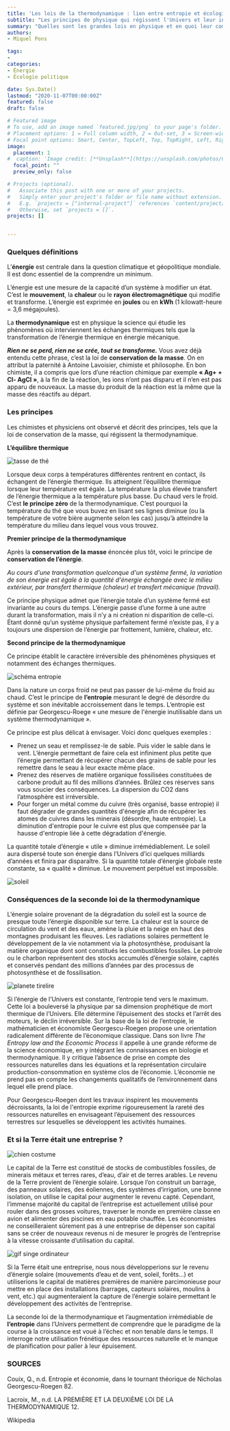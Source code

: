 ```yaml
---
title: 'Les lois de la thermodynamique : lien entre entropie et écologie'
subtitle: "Les principes de physique qui régissent l'Univers et leur intégration dans notre mode d'organisation."
summary: "Quelles sont les grandes lois en physique et en quoi leur compréhension est elle essentielle  l'écologie ?"
authors:
- Miquel Pons

tags:
- 
categories:
- Énergie
- Écologie politique 

date: Sys.Date()
lastmod: "2020-11-07T00:00:00Z"
featured: false
draft: false

# Featured image
# To use, add an image named `featured.jpg/png` to your page's folder.
# Placement options: 1 = Full column width, 2 = Out-set, 3 = Screen-width
# Focal point options: Smart, Center, TopLeft, Top, TopRight, Left, Right, BottomLeft, Bottom, BottomRight
image:
  placement: 1
#  caption: 'Image credit: [**Unsplash**](https://unsplash.com/photos/CpkOjOcXdUY)'
  focal_point: ""
  preview_only: false

# Projects (optional).
#   Associate this post with one or more of your projects.
#   Simply enter your project's folder or file name without extension.
#   E.g. `projects = ["internal-project"]` references `content/project/deep-learning/index.md`.
#   Otherwise, set `projects = []`.
projects: []


---
```


### Quelques définitions

L’**énergie** est centrale dans la question climatique et géopolitique mondiale. Il est donc essentiel de la comprendre un minimum. 

L’énergie est une mesure de la capacité d’un système à modifier un état. C’est le **mouvement**, la **chaleur** ou le **rayon électromagnétique** qui modifie et transforme. L’énergie est exprimée en **joules** ou en **kWh** (1 kilowatt-heure = 3,6 mégajoules).

La **thermodynamique** est en physique la science qui étudie les phénomènes où interviennent les échanges thermiques tels que la transformation de l’énergie thermique en énergie mécanique.

***Rien ne se perd, rien ne se crée, tout se transforme.***
Vous avez déjà entendu cette phrase, c’est la loi de **conservation de la masse**. On en attribut la paternité à Antoine Lavoisier, chimiste et philosophe. En bon chimiste, il a compris que lors d’une réaction chimique par exemple **« Ag+ + Cl- AgCl »**, à la fin de la réaction, les ions n’ont pas disparu et il n’en est pas apparu de nouveaux. La masse du produit de la réaction est la même que la masse des réactifs au départ. 

### Les principes

Les chimistes et physiciens ont observé et décrit des principes, tels que la loi de conservation de la masse, qui régissent la thermodynamique. 

**L’équilibre thermique**

<img class="fit-picture" 
    src="/media/thé.jpg"
    alt="tasse de thé"
    title=""> 

Lorsque deux corps à températures différentes rentrent en contact, ils échangent de l’énergie thermique. Ils atteignent l’équilibre thermique lorsque leur température est égale. La température la plus élevée transfert de l’énergie thermique a la température plus basse. Du chaud vers le froid.  C’est **le principe zéro** de la thermodynamique. C’est pourquoi la température du thé que vous buvez en lisant ses lignes diminue (ou la température de votre bière augmente selon les cas) jusqu’à atteindre la température du milieu dans lequel vous vous trouvez. 

**Premier principe de la thermodynamique**

Après la **conservation de la masse** énoncée plus tôt, voici le principe de **conservation de l’énergie**.   

*Au cours d'une transformation quelconque d'un système fermé, la variation de son énergie est égale à la quantité d'énergie échangée avec le milieu extérieur, par transfert thermique (chaleur) et transfert mécanique (travail).*  

Ce principe physique admet que l’énergie totale d’un système fermé est invariante au cours du temps. L’énergie passe d’une forme à une autre durant la transformation, mais il n’y a ni création ni disparition de celle-ci. Étant donné qu’un système physique parfaitement fermé n’existe pas, il y a toujours une dispersion de l’énergie par frottement, lumière, chaleur, etc.

**Second principe de la thermodynamique**

Ce principe établit le caractère irréversible des phénomènes physiques et notamment des échanges thermiques. 


<img class="fit-picture" 
    src="/media/schéma entropie.jpg"
    alt="schéma entropie"
    title=""> 
    
Dans la nature un corps froid ne peut pas passer de lui-même du froid au chaud. C’est le principe de **l’entropie** mesurant le degré de désordre du système et son inévitable accroissement dans le temps. L’entropie est définie par Georgescu-Roege « une mesure de l'énergie inutilisable dans un système thermodynamique ».

Ce principe est plus délicat à envisager. Voici donc quelques exemples :

- Prenez un seau et remplissez-le de sable. Puis vider le sable dans le vent. L’énergie permettant de faire cela est infiniment plus petite que l’énergie permettant de récupérer chacun des grains de sable pour les remettre dans le seau à leur exacte même place. 
- Prenez des réserves de matière organique fossilisées constituées de carbone produit au fil des millions d’années. Brûlez ces réserves sans vous soucier des conséquences. La dispersion du CO2 dans l’atmosphère est irréversible. 
- Pour forger un métal comme du cuivre (très organisé, basse entropie) il faut dégrader de grandes quantités d'énergie afin de récupérer les atomes de cuivres dans les minerais (désordre, haute entropie). La diminution d'entropie pour le cuivre est plus que compensée par la hausse d'entropie liée à cette dégradation d'énergie.

La quantité totale d’énergie « utile » diminue irrémédiablement. Le soleil aura dispersé toute son énergie dans l’Univers d’ici quelques milliards d’années et finira par disparaître. Si la quantité totale d’énergie globale reste constante, sa « qualité » diminue. Le mouvement perpétuel est impossible. 

<img class="fit-picture" 
    src="/media/soleil.jpg"
    alt="soleil"
    title="European Space Agency"> 


### Conséquences de la seconde loi de la thermodynamique

L’énergie solaire provenant de la dégradation du soleil est la source de presque toute l’énergie disponible sur terre. La chaleur est la source de circulation du vent et des eaux, amène la pluie et la neige en haut des montagnes produisant les fleuves. Les radiations solaires permettent le développement de la vie notamment via la photosynthèse, produisant la matière organique dont sont constitués les combustibles fossiles. Le pétrole ou le charbon représentent des stocks accumulés d’énergie solaire, captés et conservés pendant des millions d’années par des processus de photosynthèse et de fossilisation. 

<img class="fit-picture" 
    src="/media/cochon planete.jpg"
    alt="planete tirelire"
    title="John Lund - Getty"> 
    
Si l’énergie de l’Univers est constante, l’entropie tend vers le maximum.  Cette loi a bouleversé la physique par sa dimension prophétique de mort thermique de l’Univers. Elle détermine l’épuisement des stocks et l’arrêt des moteurs, le déclin irréversible. Sur la base de la loi de l’entropie, le mathématicien et économiste Georgescu-Roegen propose une orientation radicalement différente de l’économique classique. Dans son livre *The Entropy law and the Economic Process* il appelle à une grande réforme de la science économique, en y intégrant les connaissances en biologie et thermodynamique. Il y critique l’absence de prise en compte des ressources naturelles dans les équations et la représentation circulaire production-consommation en système clos de l’économie. L’économie ne prend pas en compte les changements qualitatifs de l’environnement dans lequel elle prend place. 

    
Pour Georgescu-Roegen dont les travaux inspirent les mouvements décroissants, la loi de l'entropie exprime rigoureusement la rareté des ressources naturelles en envisageant l’épuisement des ressources terrestres sur lesquelles se développent les activités humaines.


### Et si la Terre était une entreprise ?

<img class="fit-picture" 
    src="/media/chien business.jpg"
    alt="chien costume"
    title=""> 

Le capital de la Terre est constitué de stocks de combustibles fossiles, de minerais métaux et terres rares, d’eau, d’air et de terres arables. Le revenu de la Terre provient de l’énergie solaire.  Lorsque l’on construit un barrage, des panneaux solaires, des éoliennes, des systèmes d’irrigation, une bonne isolation, on utilise le capital pour augmenter le revenu capté. Cependant, l’immense majorité du capital de l’entreprise est actuellement utilisé pour rouler dans des grosses voitures, traverser le monde en première classe en avion et alimenter des piscines en eau potable chauffée. Les économistes ne conseilleraient sûrement pas à une entreprise de dépenser son capital sans se créer de nouveaux revenus ni de mesurer le progrès de l’entreprise à la vitesse croissante d’utilisation du capital. 

<img class="fit-picture" 
    src="/media/gif business singe.gif"
    alt="gif singe ordinateur"
    title=""> 

Si la Terre était une entreprise, nous nous développerions sur le revenu d’énergie solaire (mouvements d’eau et de vent, soleil, forêts...) et utiliserions le capital de matières premières de manière parcimonieuse pour mettre en place des installations (barrages, capteurs solaires, moulins à vent, etc.) qui augmenteraient la capture de l’énergie solaire permettant le développement des activités de l’entreprise. 

La seconde loi de la thermodynamique et l’augmentation irrémédiable de **l’entropie**  dans l’Univers permettent de comprendre que le paradigme de la course à la croissance est voué à l’échec et non tenable dans le temps. Il interroge notre utilisation frénétique des ressources naturelle et le manque de planification pour palier à leur épuisement. 


### SOURCES
Couix, Q., n.d. Entropie et économie, dans le tournant théorique de Nicholas Georgescu-Roegen 82.

Lacroix, M., n.d. LA PREMIÈRE ET LA DEUXIÈME LOI DE LA THERMODYNAMIQUE 12.

Wikipedia
